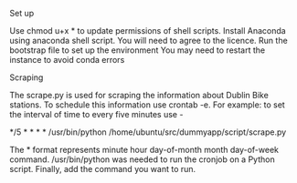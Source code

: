 Set up

Use chmod u+x * to update permissions of shell scripts. 
Install Anaconda using anaconda shell script. You will need to agree to the licence. 
Run the bootstrap file to set up the environment
You may need to restart the instance to avoid conda errors

Scraping

The scrape.py is used for scraping the information about Dublin Bike stations. To schedule this information use crontab -e. For example: to set the interval of time to every five minutes use - 

*/5 * * * * /usr/bin/python /home/ubuntu/src/dummyapp/script/scrape.py

The * format represents minute hour day-of-month month day-of-week command. /usr/bin/python was needed to run the cronjob on a Python script. Finally, add the command you want to run.
